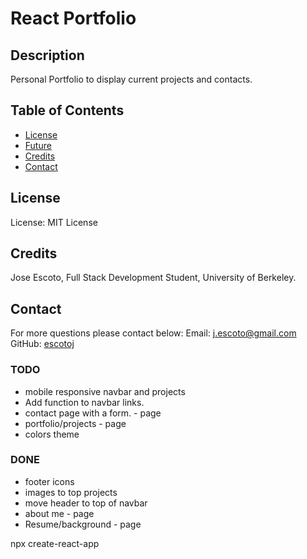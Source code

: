 # React Portfolio 

## Description

Personal Portfolio to display current projects and contacts. 

## Table of Contents

- [License](#License)
- [Future](#Future)
- [Credits](#Credits)
- [Contact](#Contact)

## License

License: MIT License

## Credits

Jose Escoto, Full Stack Development Student, University of Berkeley.

## Contact

For more questions please contact below:
Email: j.escoto@gmail.com
GitHub: [escotoj](https://github.com/escotoj)


### TODO

- mobile responsive navbar and projects
- Add function to navbar links. 
- contact page with a form. - page 
- portfolio/projects - page
- colors theme 

### DONE

- footer icons
- images to top projects
- move header to top of navbar
- about me - page
- Resume/background - page


npx create-react-app 